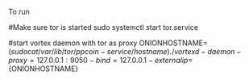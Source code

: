 To run

#Make sure tor is started
sudo systemctl start tor.service

#start vortex daemon with tor as proxy
ONIONHOSTNAME=$(sudo cat /var/lib/tor/ppcoin-service/hostname)
./vortexd -daemon -proxy=127.0.0.1:9050 -bind=127.0.0.1 -externalip=${ONIONHOSTNAME}
